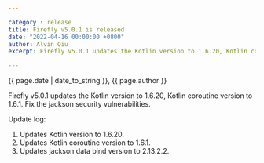```yaml
---

category : release
title: Firefly v5.0.1 is released
date: "2022-04-16 00:00:00 +0800"
author: Alvin Qiu
excerpt: Firefly v5.0.1 updates the Kotlin version to 1.6.20, Kotlin coroutine version to 1.6.1. Fix the jackson security vulnerabilities. Please click view all to see the details.  

---
```

<p class="text-muted"> {{ page.date | date_to_string }}, {{ page.author }}</p>

Firefly v5.0.1 updates the Kotlin version to 1.6.20, Kotlin coroutine version to 1.6.1. Fix the jackson security vulnerabilities.

Update log:
1. Updates Kotlin version to 1.6.20.
2. Updates Kotlin coroutine version to 1.6.1.
3. Updates jackson data bind version to 2.13.2.2.